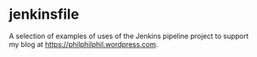 # jenkinsfile

A selection of examples of uses of the Jenkins pipeline project to support my blog at https://philphilphil.wordpress.com.
